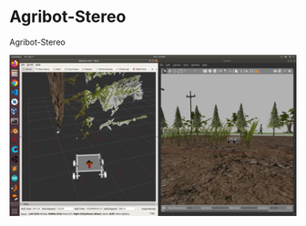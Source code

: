 # Agribot-Stereo
Agribot-Stereo

![screenshot1](https://github.com/survivor123/Agribot-Stereo/blob/main/pointcloud.png)
